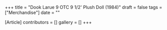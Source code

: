 +++
title = "Dook Larue 9  OTC 9 1/2' Plush Doll (1984)"
draft = false
tags = ["Merchandise"]
date = ""

[Article]
contributors = []
gallery = []
+++